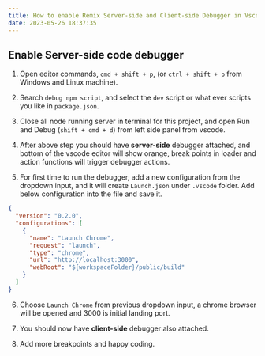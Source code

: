 ```yaml
---
title: How to enable Remix Server-side and Client-side Debugger in Vscode
date: 2023-05-26 18:37:35
---
```


## Enable Server-side code debugger

1. Open editor commands, `cmd + shift + p`, (or `ctrl + shift + p` from Windows and Linux machine).

2. Search `debug npm script`, and select the `dev` script or what ever scripts you like in `package.json`.

3. Close all node running server in terminal for this project, and open Run and Debug (`shift + cmd + d`) from left side panel from vscode.

4. After above step you should have **server-side** debugger attached, and bottom of the vscode editor will show orange, break points in loader and action functions will trigger debugger actions.

5. For first time to run the debugger, add a new configuration from the dropdown input, and it will create `Launch.json` under `.vscode` folder. Add below configuration into the file and save it.

``` json
{
  "version": "0.2.0",
  "configurations": [
    {
      "name": "Launch Chrome",
      "request": "launch",
      "type": "chrome",
      "url": "http://localhost:3000",
      "webRoot": "${workspaceFolder}/public/build"
    }
  ]
}
```

6. Choose `Launch Chrome` from previous dropdown input, a chrome browser will be opened and 3000 is initial landing port.

7. You should now have **client-side** debugger also attached.

8. Add more breakpoints and happy coding.